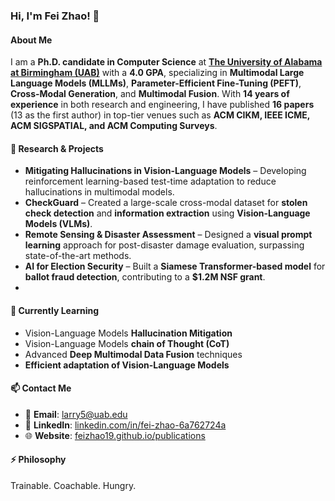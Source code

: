 ### Hi, I'm Fei Zhao! 👋  

#### About Me  
I am a **Ph.D. candidate in Computer Science** at **[The University of Alabama at Birmingham (UAB)](https://www.uab.edu/)** with a **4.0 GPA**, specializing in **Multimodal Large Language Models (MLLMs)**, **Parameter-Efficient Fine-Tuning (PEFT)**, **Cross-Modal Generation**, and **Multimodal Fusion**. With **14 years of experience** in both research and engineering, I have published **16 papers** (13 as the first author) in top-tier venues such as **ACM CIKM, IEEE ICME, ACM SIGSPATIAL, and ACM Computing Surveys**.  


#### 🔬 Research & Projects  
- **Mitigating Hallucinations in Vision-Language Models** – Developing reinforcement learning-based test-time adaptation to reduce hallucinations in multimodal models.  
- **CheckGuard** – Created a large-scale cross-modal dataset for **stolen check detection** and **information extraction**  using **Vision-Language Models (VLMs)**.  
- **Remote Sensing & Disaster Assessment** – Designed a **visual prompt learning** approach for post-disaster damage evaluation, surpassing state-of-the-art methods.  
- **AI for Election Security** – Built a **Siamese Transformer-based model** for **ballot fraud detection**, contributing to a **$1.2M NSF grant**.
- 

#### 🌱 Currently Learning  
- Vision-Language Models **Hallucination Mitigation**  
- Vision-Language Models **chain of Thought (CoT)**  
- Advanced **Deep Multimodal Data Fusion** techniques  
- **Efficient adaptation of Vision-Language Models**  


#### 📫 Contact Me  
- 📧 **Email**: [larry5@uab.edu](mailto:larry5@uab.edu)  
- 🔗 **LinkedIn**: [linkedin.com/in/fei-zhao-6a762724a](https://www.linkedin.com/in/fei-zhao-6a762724a/)  
- 🌐 **Website**: [feizhao19.github.io/publications](https://feizhao19.github.io/publications/)  

#### ⚡ Philosophy  
Trainable. Coachable. Hungry.  



